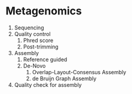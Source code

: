 # Metagenomics

1. Sequencing
2. Quality control
   1. Phred score
   2. Post-trimming
3. Assembly
   1. Reference guided
   2. De-Novo
      1. Overlap-Layout-Consensus Assembly
      2. de Bruijn Graph Assembly
4. Quality check for assembly